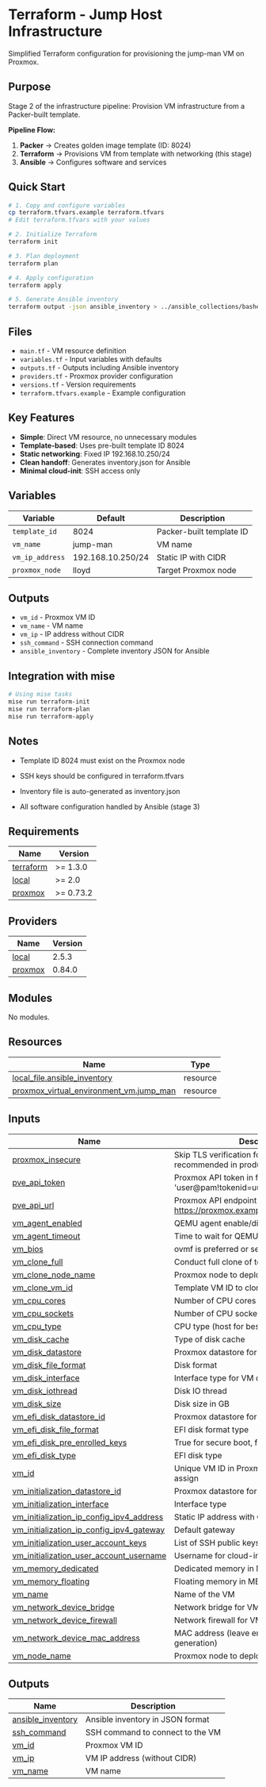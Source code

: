 # Terraform - Jump Host Infrastructure

Simplified Terraform configuration for provisioning the jump-man VM on Proxmox.

## Purpose

Stage 2 of the infrastructure pipeline: Provision VM infrastructure from a Packer-built template.

**Pipeline Flow:**

1. **Packer** → Creates golden image template (ID: 8024)
1. **Terraform** → Provisions VM from template with networking (this stage)
1. **Ansible** → Configures software and services

## Quick Start

```bash
# 1. Copy and configure variables
cp terraform.tfvars.example terraform.tfvars
# Edit terraform.tfvars with your values

# 2. Initialize Terraform
terraform init

# 3. Plan deployment
terraform plan

# 4. Apply configuration
terraform apply

# 5. Generate Ansible inventory
terraform output -json ansible_inventory > ../ansible_collections/basher83/automation_server/inventory/inventory.json
```

## Files

- `main.tf` - VM resource definition
- `variables.tf` - Input variables with defaults
- `outputs.tf` - Outputs including Ansible inventory
- `providers.tf` - Proxmox provider configuration
- `versions.tf` - Version requirements
- `terraform.tfvars.example` - Example configuration

## Key Features

- **Simple**: Direct VM resource, no unnecessary modules
- **Template-based**: Uses pre-built template ID 8024
- **Static networking**: Fixed IP 192.168.10.250/24
- **Clean handoff**: Generates inventory.json for Ansible
- **Minimal cloud-init**: SSH access only

## Variables

| Variable        | Default           | Description              |
| --------------- | ----------------- | ------------------------ |
| `template_id`   | 8024              | Packer-built template ID |
| `vm_name`       | jump-man          | VM name                  |
| `vm_ip_address` | 192.168.10.250/24 | Static IP with CIDR      |
| `proxmox_node`  | lloyd             | Target Proxmox node      |

## Outputs

- `vm_id` - Proxmox VM ID
- `vm_name` - VM name
- `vm_ip` - IP address without CIDR
- `ssh_command` - SSH connection command
- `ansible_inventory` - Complete inventory JSON for Ansible

## Integration with mise

```bash
# Using mise tasks
mise run terraform-init
mise run terraform-plan
mise run terraform-apply
```

## Notes

- Template ID 8024 must exist on the Proxmox node
- SSH keys should be configured in terraform.tfvars
- Inventory file is auto-generated as inventory.json
- All software configuration handled by Ansible (stage 3)

    <!-- BEGIN_TF_DOCS -->

## Requirements

| Name | Version |
|------|---------|
| <a name="requirement_terraform"></a> [terraform](#requirement\_terraform) | >= 1.3.0 |
| <a name="requirement_local"></a> [local](#requirement\_local) | >= 2.0 |
| <a name="requirement_proxmox"></a> [proxmox](#requirement\_proxmox) | >= 0.73.2 |

## Providers

| Name | Version |
|------|---------|
| <a name="provider_local"></a> [local](#provider\_local) | 2.5.3 |
| <a name="provider_proxmox"></a> [proxmox](#provider\_proxmox) | 0.84.0 |

## Modules

No modules.

## Resources

| Name | Type |
|------|------|
| [local_file.ansible_inventory](https://registry.terraform.io/providers/hashicorp/local/latest/docs/resources/file) | resource |
| [proxmox_virtual_environment_vm.jump_man](https://registry.terraform.io/providers/bpg/proxmox/latest/docs/resources/virtual_environment_vm) | resource |

## Inputs

| Name | Description | Type | Default | Required |
|------|-------------|------|---------|:--------:|
| <a name="input_proxmox_insecure"></a> [proxmox\_insecure](#input\_proxmox\_insecure) | Skip TLS verification for Proxmox API (not recommended in production) | `bool` | `false` | no |
| <a name="input_pve_api_token"></a> [pve\_api\_token](#input\_pve\_api\_token) | Proxmox API token in format 'user@pam!tokenid=uuid' | `string` | n/a | yes |
| <a name="input_pve_api_url"></a> [pve\_api\_url](#input\_pve\_api\_url) | Proxmox API endpoint URL (e.g., <https://proxmox.example.com:8006/api2/json>) | `string` | n/a | yes |
| <a name="input_vm_agent_enabled"></a> [vm\_agent\_enabled](#input\_vm\_agent\_enabled) | QEMU agent enable/disable | `string` | `"true"` | no |
| <a name="input_vm_agent_timeout"></a> [vm\_agent\_timeout](#input\_vm\_agent\_timeout) | Time to wait for QEMU agent to initialize | `string` | `"15m"` | no |
| <a name="input_vm_bios"></a> [vm\_bios](#input\_vm\_bios) | ovmf is preferred or seabios | `string` | `"ovmf"` | no |
| <a name="input_vm_clone_full"></a> [vm\_clone\_full](#input\_vm\_clone\_full) | Conduct full clone of template vs linked clone | `string` | `"true"` | no |
| <a name="input_vm_clone_node_name"></a> [vm\_clone\_node\_name](#input\_vm\_clone\_node\_name) | Proxmox node to deploy the VM on | `string` | `""` | no |
| <a name="input_vm_clone_vm_id"></a> [vm\_clone\_vm\_id](#input\_vm\_clone\_vm\_id) | Template VM ID to clone from | `number` | `"2001"` | no |
| <a name="input_vm_cpu_cores"></a> [vm\_cpu\_cores](#input\_vm\_cpu\_cores) | Number of CPU cores | `number` | `2` | no |
| <a name="input_vm_cpu_sockets"></a> [vm\_cpu\_sockets](#input\_vm\_cpu\_sockets) | Number of CPU sockets | `number` | `1` | no |
| <a name="input_vm_cpu_type"></a> [vm\_cpu\_type](#input\_vm\_cpu\_type) | CPU type (host for best performance) | `string` | `"host"` | no |
| <a name="input_vm_disk_cache"></a> [vm\_disk\_cache](#input\_vm\_disk\_cache) | Type of disk cache | `string` | `"writeback"` | no |
| <a name="input_vm_disk_datastore"></a> [vm\_disk\_datastore](#input\_vm\_disk\_datastore) | Proxmox datastore for VM disk and cloud-init | `string` | `"local-lvm"` | no |
| <a name="input_vm_disk_file_format"></a> [vm\_disk\_file\_format](#input\_vm\_disk\_file\_format) | Disk format | `string` | `"raw"` | no |
| <a name="input_vm_disk_interface"></a> [vm\_disk\_interface](#input\_vm\_disk\_interface) | Interface type for VM disk | `string` | `"scsi0"` | no |
| <a name="input_vm_disk_iothread"></a> [vm\_disk\_iothread](#input\_vm\_disk\_iothread) | Disk IO thread | `string` | `"false"` | no |
| <a name="input_vm_disk_size"></a> [vm\_disk\_size](#input\_vm\_disk\_size) | Disk size in GB | `number` | `32` | no |
| <a name="input_vm_efi_disk_datastore_id"></a> [vm\_efi\_disk\_datastore\_id](#input\_vm\_efi\_disk\_datastore\_id) | Proxmox datastore for VM disk | `string` | `"local-lvm"` | no |
| <a name="input_vm_efi_disk_file_format"></a> [vm\_efi\_disk\_file\_format](#input\_vm\_efi\_disk\_file\_format) | EFI disk format type | `string` | `"raw"` | no |
| <a name="input_vm_efi_disk_pre_enrolled_keys"></a> [vm\_efi\_disk\_pre\_enrolled\_keys](#input\_vm\_efi\_disk\_pre\_enrolled\_keys) | True for secure boot, false if not | `string` | `"false"` | no |
| <a name="input_vm_efi_disk_type"></a> [vm\_efi\_disk\_type](#input\_vm\_efi\_disk\_type) | EFI disk type | `string` | `"4m"` | no |
| <a name="input_vm_id"></a> [vm\_id](#input\_vm\_id) | Unique VM ID in Proxmox, blank will auto assign | `number` | `"2001"` | no |
| <a name="input_vm_initialization_datastore_id"></a> [vm\_initialization\_datastore\_id](#input\_vm\_initialization\_datastore\_id) | Proxmox datastore for cloud-init | `string` | `"local-lvm"` | no |
| <a name="input_vm_initialization_interface"></a> [vm\_initialization\_interface](#input\_vm\_initialization\_interface) | Interface type | `string` | `"ide0"` | no |
| <a name="input_vm_initialization_ip_config_ipv4_address"></a> [vm\_initialization\_ip\_config\_ipv4\_address](#input\_vm\_initialization\_ip\_config\_ipv4\_address) | Static IP address with CIDR notation | `string` | `"192.168.10.250/24"` | no |
| <a name="input_vm_initialization_ip_config_ipv4_gateway"></a> [vm\_initialization\_ip\_config\_ipv4\_gateway](#input\_vm\_initialization\_ip\_config\_ipv4\_gateway) | Default gateway | `string` | `"192.168.10.1"` | no |
| <a name="input_vm_initialization_user_account_keys"></a> [vm\_initialization\_user\_account\_keys](#input\_vm\_initialization\_user\_account\_keys) | List of SSH public keys for authentication | `list(string)` | `[]` | no |
| <a name="input_vm_initialization_user_account_username"></a> [vm\_initialization\_user\_account\_username](#input\_vm\_initialization\_user\_account\_username) | Username for cloud-init SSH access | `string` | `"ansible"` | no |
| <a name="input_vm_memory_dedicated"></a> [vm\_memory\_dedicated](#input\_vm\_memory\_dedicated) | Dedicated memory in MB | `number` | `2048` | no |
| <a name="input_vm_memory_floating"></a> [vm\_memory\_floating](#input\_vm\_memory\_floating) | Floating memory in MB for ballooning | `number` | `2048` | no |
| <a name="input_vm_name"></a> [vm\_name](#input\_vm\_name) | Name of the VM | `string` | `"jump-man"` | no |
| <a name="input_vm_network_device_bridge"></a> [vm\_network\_device\_bridge](#input\_vm\_network\_device\_bridge) | Network bridge for VM | `string` | `"vmbr0"` | no |
| <a name="input_vm_network_device_firewall"></a> [vm\_network\_device\_firewall](#input\_vm\_network\_device\_firewall) | Network firewall for VM | `string` | `"false"` | no |
| <a name="input_vm_network_device_mac_address"></a> [vm\_network\_device\_mac\_address](#input\_vm\_network\_device\_mac\_address) | MAC address (leave empty for auto-generation) | `string` | `""` | no |
| <a name="input_vm_node_name"></a> [vm\_node\_name](#input\_vm\_node\_name) | Proxmox node to deploy the VM on | `string` | `""` | no |

## Outputs

| Name | Description |
|------|-------------|
| <a name="output_ansible_inventory"></a> [ansible\_inventory](#output\_ansible\_inventory) | Ansible inventory in JSON format |
| <a name="output_ssh_command"></a> [ssh\_command](#output\_ssh\_command) | SSH command to connect to the VM |
| <a name="output_vm_id"></a> [vm\_id](#output\_vm\_id) | Proxmox VM ID |
| <a name="output_vm_ip"></a> [vm\_ip](#output\_vm\_ip) | VM IP address (without CIDR) |
| <a name="output_vm_name"></a> [vm\_name](#output\_vm\_name) | VM name |
<!-- END_TF_DOCS -->
